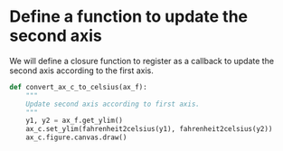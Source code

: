 # Define a function to update the second axis

We will define a closure function to register as a callback to update the second axis according to the first axis.

```python
def convert_ax_c_to_celsius(ax_f):
    """
    Update second axis according to first axis.
    """
    y1, y2 = ax_f.get_ylim()
    ax_c.set_ylim(fahrenheit2celsius(y1), fahrenheit2celsius(y2))
    ax_c.figure.canvas.draw()
```
